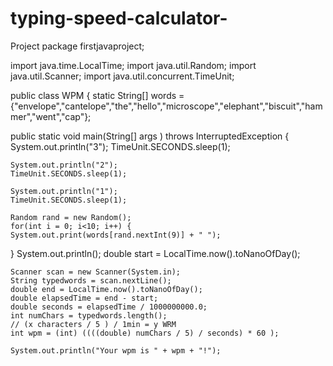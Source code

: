 # typing-speed-calculator-
Project 
package firstjavaproject;

import java.time.LocalTime;
import java.util.Random;
import java.util.Scanner;
import java.util.concurrent.TimeUnit;

public class WPM {
  static String[] words = {"envelope","cantelope","the","hello","microscope","elephant","biscuit","hammer","went","cap"};
	
public static void main(String[] args ) throws InterruptedException {
	System.out.println("3");
	TimeUnit.SECONDS.sleep(1);
	
	System.out.println("2");
	TimeUnit.SECONDS.sleep(1);
	
	System.out.println("1");
	TimeUnit.SECONDS.sleep(1);
	
	Random rand = new Random();
	for(int i = 0; i<10; i++) {	
	System.out.print(words[rand.nextInt(9)] + " ");
	
}
	System.out.println();
	double start = LocalTime.now().toNanoOfDay();
	
	Scanner scan = new Scanner(System.in);
	String typedwords = scan.nextLine();
	double end = LocalTime.now().toNanoOfDay();
	double elapsedTime = end - start;
	double seconds = elapsedTime / 1000000000.0;
	int numChars = typedwords.length();
	// (x characters / 5 ) / 1min = y WRM
	int wpm = (int) ((((double) numChars / 5) / seconds) * 60 );
	
	System.out.println("Your wpm is " + wpm + "!");
	
